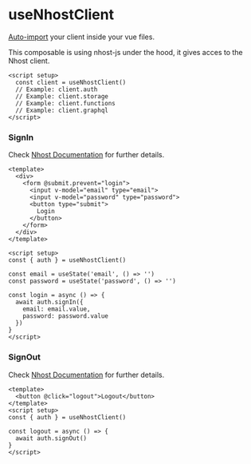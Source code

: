 # useNhostClient

[Auto-import](https://nuxt.com/docs/guide/directory-structure/composables/) your client inside your vue files.<br>

This composable is using nhost-js under the hood, it gives acces to the Nhost client.
```vue [app.vue]
<script setup>
  const client = useNhostClient()
  // Example: client.auth
  // Example: client.storage
  // Example: client.functions
  // Example: client.graphql
</script>
```

### SignIn
Check [Nhost Documentation](https://docs.nhost.io/reference/javascript/auth/sign-in) for further details.
```vue [pages/login.vue]
<template>
  <div>
    <form @submit.prevent="login">
      <input v-model="email" type="email">
      <input v-model="password" type="password">
      <button type="submit">
        Login
      </button>
    </form>
  </div>
</template>

<script setup>
const { auth } = useNhostClient()

const email = useState('email', () => '')
const password = useState('password', () => '')

const login = async () => {
  await auth.signIn({
    email: email.value,
    password: password.value
  })
}
</script>
```

### SignOut
Check [Nhost Documentation](https://docs.nhost.io/reference/javascript/auth/sign-out) for further details.
```vue [app.vue]
<template>
  <button @click="logout">Logout</button>
</template>
<script setup>
const { auth } = useNhostClient()

const logout = async () => {
  await auth.signOut()
}
</script>
```
